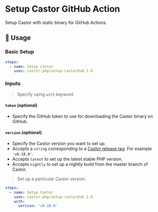 # Setup Castor GitHub Action

Setup Castor with static binary for GitHub Actions.

## :memo: Usage

### Basic Setup

```yaml
steps:
  - name: Setup Castor
    uses: castor-php/setup-castor@v0.1.0
```

### Inputs

> Specify using `with` keyword

#### `token` (optional)

- Specify the GitHub token to use for downloading the Castor binary on GitHub.

#### `version` (optional)

- Specify the Castor version you want to set up.
- Accepts a `string` corresponding to a
  [Castor release tag](https://github.com/jolicode/castor/tags). For example
  `'v0.18.0'`.
- Accepts `latest` to set up the latest stable PHP version.
- Accepts `nightly` to set up a nightly build from the master branch of Castor.

> Set up a particular Castor version.

```yaml
steps:
  - name: Setup Castor
    uses: castor-php/setup-castor@v0.1.0
    with:
      version: 'v0.18.0'
```
